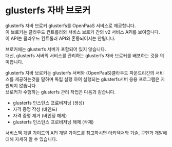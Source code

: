 # glusterfs 자바 브로커

 glusterfs 자바 브로커 glusterfs를 OpenPaaS 서비스로 제공합니다. <br>
 이 브로커는 클라우드 컨트롤러와 서비스 브로커 간의 v2 서비스 API를 보여줍니다.<br> 
 이 API는 클라우드 컨트롤러 API와 혼동되어서는 안됩니다.<br>

 브로커에는 glusterfs 서버가 포함되어 있지 않습니다.<br>
 대신, glusterfs 서버의 서비스를 관리하는 glusterfs 자바 브로커를 배포하는 것을 의미합니다.<br>
 
 glusterfs 자바 브로커는 glusterfs 서버와 (OpenPaaS)클라우드 파운드리간의 서비스를 제공하는것을 말하며 독립 실행 하여 실행되는 glusterfs서버 응용 프로그램은 지원되지 않습니다.<br>
 브로커가 수행하는 glusterfs 관리 작업은 다음과 같습니다.

 - glusterfs 인스턴스 프로비저닝 (생성)
 - 자격 증명 작성 (바인드)
 - 자격 증명 제거 (바인딩 해제)
 - glusterfs 인스턴스 프로비저닝 해제 (삭제)

[서비스팩 개발 가이드](https://github.com/OpenPaaSRnD/Documents-PaaSTA-1.0/blob/master/Development-Guide/ServicePack_develope_guide.md)의 API 개발 가이드를 참고하시면 아키텍쳐와 기술, 구현과 개발에 대해 자세히 알 수 있습니다.
